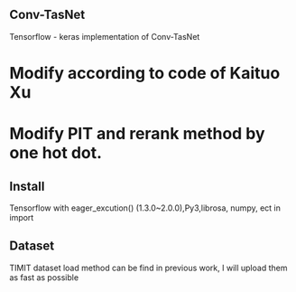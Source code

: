 ## Conv-TasNet
Tensorflow - keras implementation of Conv-TasNet


# Modify according to code of Kaituo Xu


# Modify PIT and rerank method by one hot dot.

## Install
Tensorflow with eager_excution() (1.3.0~2.0.0),Py3,librosa, numpy, ect in import 

## Dataset
TIMIT dataset load method can be find in previous work, I will upload them as fast as possible
